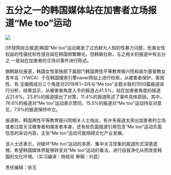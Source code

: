 # 五分之一的韩国媒体站在加害者立场报道“Me too”运动

![](http://n.sinaimg.cn/news/transform/38/w550h288/20180709/NCVS-hezpzwu1260601.png)

[环球网综合报道]韩国“Me too”运动揭发了过去鲜为人知的性暴力问题，危害女性权益的性骚扰和性侵丑闻在韩国频繁曝光。但韩联社称，与之相关的报道中有五分之
一是站在加害者的立场对事件进行陈述。

据韩联社报道，韩国女性家族部下属部门韩国两性平等教育振兴院和首尔基督教女青年会（YWCA）于在韩国搜索引擎naver网站上进行检索，从被害者保护、客观性、有
无煽情成分三个角度对2018年1~3月与“Me too”主题关联的1500篇报道进行分析，结果显示，从被害者角度入手的报道占41.5%，站在加害者角度的报道
占21.6%。23.8%的报道提出了对策，11.4%的报道陈述了事件具体原因。其中，76.6%的报道对“Me too”运动表示赞同，15.5%的报道对“Me
too”运动持反对意见，7.9%的报道保持中立。

报道称，韩国两性平等教育振兴院相关人士指出，有许多报道太突出加害者的立场或者过度关注被害者和揭发者本身。还有些负面报道引用包含“Me
too”运动负面信息的采访内容，主张“Me too”运动可能阻碍文化产业发展。

该人士还表示，对破坏“Me too”运动的本质、集中关注现象的报道形式深感遗憾，希望韩国媒体界能够转变对“Me
too”运动的看法，进行自我净化从而改变韩国的文化环境。（实习编译：杨晓肖 审稿：刘昆）

责任编辑：张玉


